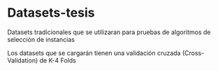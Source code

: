 # Datasets-tesis
Datasets tradicionales que se utilizaran para pruebas de algoritmos de selección de instancias 

Los datasets que se cargarán tienen una validación cruzada (Cross-Validation) de K-4 Folds
